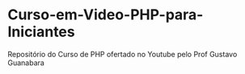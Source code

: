 # Curso-em-Video-PHP-para-Iniciantes
 Repositório do Curso de PHP ofertado no Youtube pelo Prof Gustavo Guanabara
